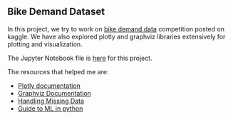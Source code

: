 ## Bike Demand Dataset

In this project, we try to work on [bike demand data](https://www.kaggle.com/c/bike-sharing-demand/data) competition posted on kaggle. We have also explored plotly and graphviz libraries extensively for plotting and visualization. 

The Jupyter Notebook file is [here](http://nbviewer.jupyter.org/github/abishekarun/Bike-demand-data/blob/master/bike_sharing.ipynb) for this project.

The resources that helped me are:

+ [Plotly documentation](https://plot.ly/python/)
+ [Graphviz Documentation](https://media.readthedocs.org/pdf/graphviz/latest/graphviz.pdf) 
+ [Handling Missing Data](https://towardsdatascience.com/the-tale-of-missing-values-in-python-c96beb0e8a9d)
+ [Guide to ML in python](https://medium.freecodecamp.org/the-hitchhikers-guide-to-machine-learning-algorithms-in-python-bfad66adb378)
